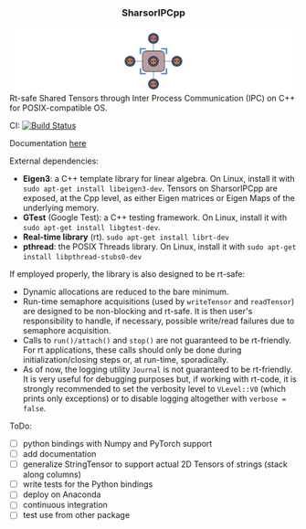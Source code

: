 ### <center> SharsorIPCpp </center>

<!-- ![GitHub-Mark-Light](docs/icon-light.svg#gh-dark-mode-only)![GitHub-Mark-Dark](docs/icon-dark.svg#gh-light-mode-only) -->
![icon.svg](docs/sphinx/source/_static/icon.svg)
Rt-safe Shared Tensors through Inter Process Communication (IPC) on C++ for POSIX-compatible OS.

CI: [![Build Status](https://app.travis-ci.com/AndrePatri/SharsorIPCpp.svg?branch=main)](https://app.travis-ci.com/AndrePatri/SharsorIPCpp)

Documentation [here](https://andrepatri.github.io/SharsorIPCpp/v1.0.0/)

External dependencies: 
- **Eigen3**: a C++ template library for linear algebra. On Linux, install it with ```sudo apt-get install libeigen3-dev```. Tensors on SharsorIPCpp are exposed, at the Cpp level, as either Eigen matrices or Eigen Maps of the underlying memory.
- **GTest** (Google Test): a C++ testing framework. On Linux, install it with ```sudo apt-get install libgtest-dev```.
- **Real-time library** (rt). ```sudo apt-get install librt-dev```
- **pthread**: the POSIX Threads library. On Linux, install it with ```sudo apt-get install libpthread-stubs0-dev```

<!-- 
The library is also shipped with Python bindings with both Numpy or PyTorch support. To be able to compile the bindings, you'll need the following packages:
- **pybind11**
- **Torch**
- **NumPy**
- **Eigen** -->

If employed properly, the library is also designed to be rt-safe:
- Dynamic allocations are reduced to the bare minimum.
- Run-time semaphore acquisitions (used by `writeTensor` and `readTensor`) are designed to be non-blocking and rt-safe. It is then user's responsibility to handle, if necessary, possible write/read failures due to semaphore acquisition.
- Calls to `run()/attach()` and `stop()` are not guaranteed to be rt-friendly. For rt applications, these calls should only be done during initialization/closing steps or, at run-time, sporadically.
- As of now, the logging utility `Journal` is not guaranteed to be rt-friendly. It is very useful for debugging purposes but, if working with rt-code, it is strongly recommended to set the verbosity level to `VLevel::V0` (which prints only exceptions) or to disable logging altogether with `verbose = false`.

ToDo:
- [ ] python bindings with Numpy and PyTorch support
- [ ] add documentation
- [ ] generalize StringTensor to support actual 2D Tensors of strings (stack along columns)
- [ ] write tests for the Python bindings
- [ ] deploy on Anaconda 
- [ ] continuous integration  
- [ ] test use from other package 
